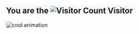 ## You are the ![Visitor Count](https://profile-counter.glitch.me/thecodingcrow/count.svg) Visitor


![cool animation](https://github.com/thecodingcrow/thecodingcrow/blob/output/github-contribution-grid-snake2.svg)
